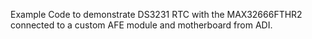 Example Code to demonstrate DS3231 RTC with the MAX32666FTHR2 connected to a custom AFE module and motherboard from ADI.
